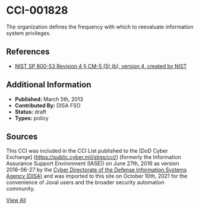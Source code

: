 # CCI-001828

The organization defines the frequency with which to reevaluate information system privileges.

## References ##

* [NIST SP 800-53 Revision 4 § CM-5 (5) (b), version 4, created by NIST](http://csrc.nist.gov/publications/PubsSPs.html)


## Additional Information ##

* **Published:** March 5th, 2013
* **Contributed By:** DISA FSO
* **Status:** draft
* **Types:** policy

## Sources ##

This CCI was included in the CCI List published to the [DoD Cyber Exchange]
(https://public.cyber.mil/stigs/cci/) (formerly the Information Assurance Support Environment
(IASE)) on June 27th, 2016 as version 2016-06-27 by the [Cyber Directorate of the Defense 
Information Systems Agency (DISA)](https://public.cyber.mil/about-cyber/) and was imported to 
this site on October 10th, 2021 for the convenience of Joval users and the broader security automation community.

[View All](../README.md)

